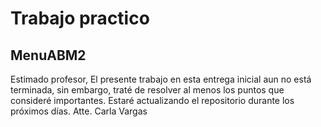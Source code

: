 # Trabajo practico
## MenuABM2

Estimado profesor,
El presente trabajo en esta entrega inicial aun no está terminada, sin embargo, traté de resolver al menos los puntos que consideré importantes. 
Estaré actualizando el repositorio durante los próximos días.
Atte. Carla Vargas
